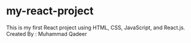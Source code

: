 # my-react-project
This is my first React project using HTML, CSS, JavaScript, and React.js.
Created By : Muhammad Qadeer
